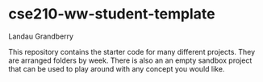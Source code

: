 # cse210-ww-student-template
Landau Grandberry

This repository contains the starter code for many different projects. They are arranged folders by week. There is also an an empty sandbox project that can be used to play around with any concept you would like.
